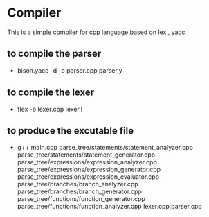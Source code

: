 # Compiler
This is a simple compiler for cpp language based on lex , yacc 
## to compile the parser
- bison.yacc -d -o parser.cpp parser.y
## to compile the lexer
- flex -o lexer.cpp lexer.l

## to produce the excutable file
- g++ main.cpp parse_tree/statements/statement_analyzer.cpp parse_tree/statements/statement_generator.cpp parse_tree/expressions/expression_analyzer.cpp parse_tree/expressions/expression_generator.cpp parse_tree/expressions/expression_evaluator.cpp parse_tree/branches/branch_analyzer.cpp parse_tree/branches/branch_generator.cpp parse_tree/functions/function_generator.cpp parse_tree/functions/function_analyzer.cpp lexer.cpp parser.cpp


